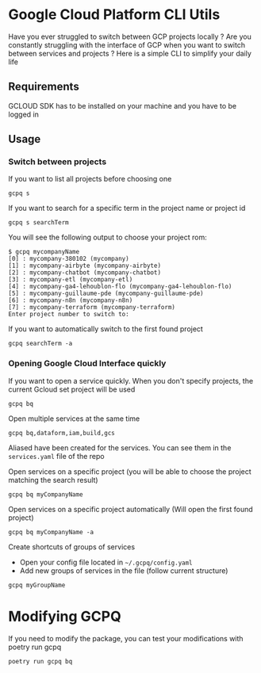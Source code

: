 # Google Cloud Platform CLI Utils

Have you ever struggled to switch between GCP projects locally ?
Are you constantly struggling with the interface of GCP when you want to switch between services and projects ?
Here is a simple CLI to simplify your daily life



## Requirements

GCLOUD SDK has to be installed on your machine and you have to be logged in

## Usage

### Switch between projects
If you want to list all projects before choosing one
```
gcpq s
```

If you want to search for a specific term in the project name or project id

```
gcpq s searchTerm
```

You will see the following output to choose your project rom:

```
$ gcpq mycompanyName
[0] : mycompany-380102 (mycompany)
[1] : mycompany-airbyte (mycompany-airbyte)
[2] : mycompany-chatbot (mycompany-chatbot)
[3] : mycompany-etl (mycompany-etl)
[4] : mycompany-ga4-lehoublon-flo (mycompany-ga4-lehoublon-flo)
[5] : mycompany-guillaume-pde (mycompany-guillaume-pde)
[6] : mycompany-n8n (mycompany-n8n)
[7] : mycompany-terraform (mycompany-terraform)
Enter project number to switch to: 
```

If you want to automatically switch to the first found project
```
gcpq searchTerm -a
```

### Opening Google Cloud Interface quickly

If you want to open a service quickly. When you don't specify projects, the current Gcloud set project will be used

```
gcpq bq
```

Open multiple services at the same time

```
gcpq bq,dataform,iam,build,gcs
```

Aliased have been created for the services. You can see them in the `services.yaml` file of the repo


Open services on a specific project (you will be able to choose the project matching the search result)

```
gcpq bq myCompanyName
```

Open services on a specific project automatically (Will open the first found project)

```
gcpq bq myCompanyName -a 
```

Create shortcuts of groups of services
- Open your config file located in `~/.gcpq/config.yaml`
- Add new groups of services in the file (follow current structure)


```
gcpq myGroupName 
```



# Modifying GCPQ

If you need to modify the package, you can test your modifications with poetry run gcpq

```
poetry run gcpq bq
```
